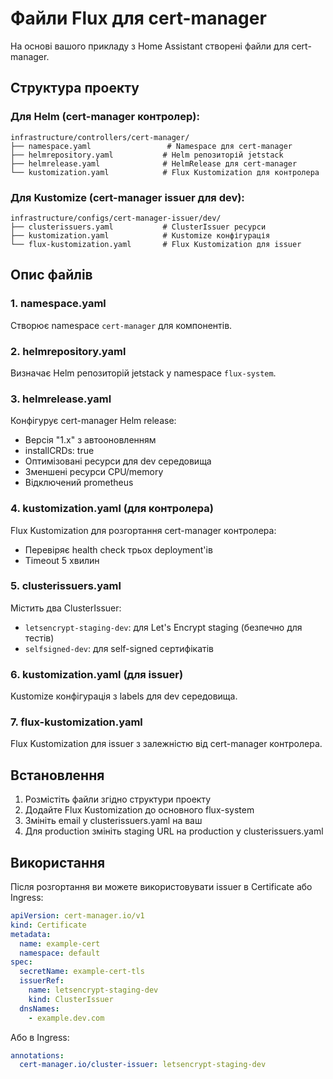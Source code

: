 # Файли Flux для cert-manager

На основі вашого прикладу з Home Assistant створені файли для cert-manager.

## Структура проекту

### Для Helm (cert-manager контролер):
```
infrastructure/controllers/cert-manager/
├── namespace.yaml                 # Namespace для cert-manager
├── helmrepository.yaml           # Helm репозиторій jetstack
├── helmrelease.yaml              # HelmRelease для cert-manager
└── kustomization.yaml            # Flux Kustomization для контролера
```

### Для Kustomize (cert-manager issuer для dev):
```
infrastructure/configs/cert-manager-issuer/dev/
├── clusterissuers.yaml           # ClusterIssuer ресурси
├── kustomization.yaml            # Kustomize конфігурація
└── flux-kustomization.yaml       # Flux Kustomization для issuer
```

## Опис файлів

### 1. namespace.yaml
Створює namespace `cert-manager` для компонентів.

### 2. helmrepository.yaml
Визначає Helm репозиторій jetstack у namespace `flux-system`.

### 3. helmrelease.yaml
Конфігурує cert-manager Helm release:
- Версія "1.x" з автооновленням
- installCRDs: true
- Оптимізовані ресурси для dev середовища
- Зменшені ресурси CPU/memory
- Відключений prometheus

### 4. kustomization.yaml (для контролера)
Flux Kustomization для розгортання cert-manager контролера:
- Перевіряє health check трьох deployment'ів
- Timeout 5 хвилин

### 5. clusterissuers.yaml
Містить два ClusterIssuer:
- `letsencrypt-staging-dev`: для Let's Encrypt staging (безпечно для тестів)
- `selfsigned-dev`: для self-signed сертифікатів

### 6. kustomization.yaml (для issuer)
Kustomize конфігурація з labels для dev середовища.

### 7. flux-kustomization.yaml
Flux Kustomization для issuer з залежністю від cert-manager контролера.

## Встановлення

1. Розмістіть файли згідно структури проекту
2. Додайте Flux Kustomization до основного flux-system
3. Змініть email у clusterissuers.yaml на ваш
4. Для production змініть staging URL на production у clusterissuers.yaml

## Використання

Після розгортання ви можете використовувати issuer в Certificate або Ingress:

```yaml
apiVersion: cert-manager.io/v1
kind: Certificate
metadata:
  name: example-cert
  namespace: default
spec:
  secretName: example-cert-tls
  issuerRef:
    name: letsencrypt-staging-dev
    kind: ClusterIssuer
  dnsNames:
    - example.dev.com
```

Або в Ingress:
```yaml
annotations:
  cert-manager.io/cluster-issuer: letsencrypt-staging-dev
```